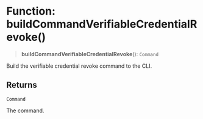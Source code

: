 # Function: buildCommandVerifiableCredentialRevoke()

> **buildCommandVerifiableCredentialRevoke**(): `Command`

Build the verifiable credential revoke command to the CLI.

## Returns

`Command`

The command.

